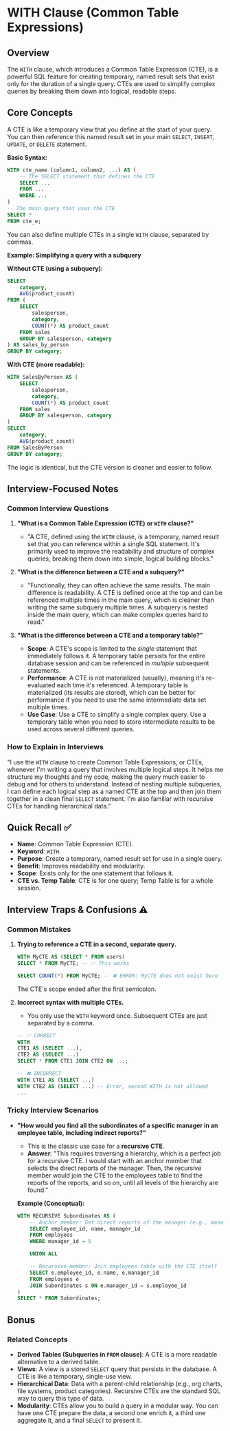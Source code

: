 # WITH Clause (Common Table Expressions)

## Overview
The `WITH` clause, which introduces a Common Table Expression (CTE), is a powerful SQL feature for creating temporary, named result sets that exist only for the duration of a single query. CTEs are used to simplify complex queries by breaking them down into logical, readable steps.

## Core Concepts

A CTE is like a temporary view that you define at the start of your query. You can then reference this named result set in your main `SELECT`, `INSERT`, `UPDATE`, or `DELETE` statement.

**Basic Syntax:**
```sql
WITH cte_name (column1, column2, ...) AS (
    -- The SELECT statement that defines the CTE
    SELECT ...
    FROM ...
    WHERE ...
)
-- The main query that uses the CTE
SELECT *
FROM cte_e;
```
You can also define multiple CTEs in a single `WITH` clause, separated by commas.

**Example: Simplifying a query with a subquery**

**Without CTE (using a subquery):**
```sql
SELECT
    category,
    AVG(product_count)
FROM (
    SELECT
        salesperson,
        category,
        COUNT(*) AS product_count
    FROM sales
    GROUP BY salesperson, category
) AS sales_by_person
GROUP BY category;
```

**With CTE (more readable):**
```sql
WITH SalesByPerson AS (
    SELECT
        salesperson,
        category,
        COUNT(*) AS product_count
    FROM sales
    GROUP BY salesperson, category
)
SELECT
    category,
    AVG(product_count)
FROM SalesByPerson
GROUP BY category;
```
The logic is identical, but the CTE version is cleaner and easier to follow.

## Interview-Focused Notes

### Common Interview Questions

1.  **"What is a Common Table Expression (CTE) or `WITH` clause?"**
    -   "A CTE, defined using the `WITH` clause, is a temporary, named result set that you can reference within a single SQL statement. It's primarily used to improve the readability and structure of complex queries, breaking them down into simple, logical building blocks."

2.  **"What is the difference between a CTE and a subquery?"**
    -   "Functionally, they can often achieve the same results. The main difference is readability. A CTE is defined once at the top and can be referenced multiple times in the main query, which is cleaner than writing the same subquery multiple times. A subquery is nested inside the main query, which can make complex queries hard to read."

3.  **"What is the difference between a CTE and a temporary table?"**
    -   **Scope**: A CTE's scope is limited to the *single* statement that immediately follows it. A temporary table persists for the entire database session and can be referenced in *multiple* subsequent statements.
    -   **Performance**: A CTE is not materialized (usually), meaning it's re-evaluated each time it's referenced. A temporary table is materialized (its results are stored), which can be better for performance if you need to use the same intermediate data set multiple times.
    -   **Use Case**: Use a CTE to simplify a single complex query. Use a temporary table when you need to store intermediate results to be used across several different queries.

### How to Explain in Interviews
"I use the `WITH` clause to create Common Table Expressions, or CTEs, whenever I'm writing a query that involves multiple logical steps. It helps me structure my thoughts and my code, making the query much easier to debug and for others to understand. Instead of nesting multiple subqueries, I can define each logical step as a named CTE at the top and then join them together in a clean final `SELECT` statement. I'm also familiar with recursive CTEs for handling hierarchical data."

## Quick Recall ✅

-   **Name**: Common Table Expression (CTE).
-   **Keyword**: `WITH`.
-   **Purpose**: Create a temporary, named result set for use in a single query.
-   **Benefit**: Improves readability and modularity.
-   **Scope**: Exists only for the one statement that follows it.
-   **CTE vs. Temp Table**: CTE is for one query; Temp Table is for a whole session.

## Interview Traps & Confusions ⚠️

### Common Mistakes

1.  **Trying to reference a CTE in a second, separate query.**
    ```sql
    WITH MyCTE AS (SELECT * FROM users)
    SELECT * FROM MyCTE; -- ✅ This works

    SELECT COUNT(*) FROM MyCTE; -- ❌ ERROR: MyCTE does not exist here
    ```
    The CTE's scope ended after the first semicolon.

2.  **Incorrect syntax with multiple CTEs.**
    -   You only use the `WITH` keyword once. Subsequent CTEs are just separated by a comma.
    ```sql
    -- ✅ CORRECT
    WITH
    CTE1 AS (SELECT ...),
    CTE2 AS (SELECT ...)
    SELECT * FROM CTE1 JOIN CTE2 ON ...;

    -- ❌ INCORRECT
    WITH CTE1 AS (SELECT ...)
    WITH CTE2 AS (SELECT ...) -- Error, second WITH is not allowed
    ...
    ```

### Tricky Interview Scenarios

-   **"How would you find all the subordinates of a specific manager in an employee table, including indirect reports?"**
    -   This is the classic use case for a **recursive CTE**.
    -   **Answer**: "This requires traversing a hierarchy, which is a perfect job for a recursive CTE. I would start with an anchor member that selects the direct reports of the manager. Then, the recursive member would join the CTE to the employees table to find the reports of the reports, and so on, until all levels of the hierarchy are found."

    **Example (Conceptual):**
    ```sql
    WITH RECURSIVE Subordinates AS (
        -- Anchor member: Get direct reports of the manager (e.g., manager_id = 5)
        SELECT employee_id, name, manager_id
        FROM employees
        WHERE manager_id = 5

        UNION ALL

        -- Recursive member: Join employees table with the CTE itself
        SELECT e.employee_id, e.name, e.manager_id
        FROM employees e
        JOIN Subordinates s ON e.manager_id = s.employee_id
    )
    SELECT * FROM Subordinates;
    ```

## Bonus

### Related Concepts
-   **Derived Tables (Subqueries in `FROM` clause)**: A CTE is a more readable alternative to a derived table.
-   **Views**: A view is a stored `SELECT` query that persists in the database. A CTE is like a temporary, single-use view.
-   **Hierarchical Data**: Data with a parent-child relationship (e.g., org charts, file systems, product categories). Recursive CTEs are the standard SQL way to query this type of data.
-   **Modularity**: CTEs allow you to build a query in a modular way. You can have one CTE prepare the data, a second one enrich it, a third one aggregate it, and a final `SELECT` to present it.
